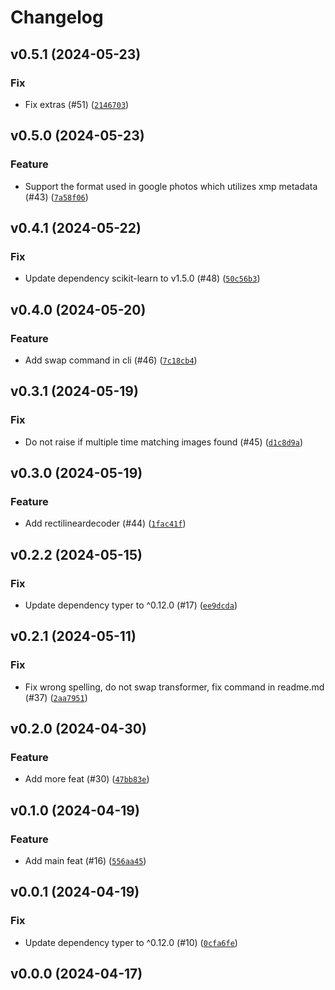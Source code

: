 # Changelog

## v0.5.1 (2024-05-23)

### Fix

- Fix extras (#51) ([`2146703`](https://github.com/34j/vr180-convert/commit/21467032ef59da0a066523d4e00085f0b22902e8))

## v0.5.0 (2024-05-23)

### Feature

- Support the format used in google photos which utilizes xmp metadata (#43) ([`7a58f06`](https://github.com/34j/vr180-convert/commit/7a58f06df3fd71bea6de204c028c54d9e0a795bd))

## v0.4.1 (2024-05-22)

### Fix

- Update dependency scikit-learn to v1.5.0 (#48) ([`50c56b3`](https://github.com/34j/vr180-convert/commit/50c56b37d1f1392d2d03fcb61deb2521978bd652))

## v0.4.0 (2024-05-20)

### Feature

- Add swap command in cli (#46) ([`7c18cb4`](https://github.com/34j/vr180-convert/commit/7c18cb44396ab4af996f9e196afa3bf950c4a955))

## v0.3.1 (2024-05-19)

### Fix

- Do not raise if multiple time matching images found (#45) ([`d1c8d9a`](https://github.com/34j/vr180-convert/commit/d1c8d9ae407279778517394a04a0acaa8fa1a486))

## v0.3.0 (2024-05-19)

### Feature

- Add rectilineardecoder (#44) ([`1fac41f`](https://github.com/34j/vr180-convert/commit/1fac41f4235e7354753cd6fd9a59e5bafe942ffc))

## v0.2.2 (2024-05-15)

### Fix

- Update dependency typer to ^0.12.0 (#17) ([`ee9dcda`](https://github.com/34j/vr180-convert/commit/ee9dcda44345213f34a8bd61a59b9a13be37aaf7))

## v0.2.1 (2024-05-11)

### Fix

- Fix wrong spelling, do not swap transformer, fix command in readme.md (#37) ([`2aa7951`](https://github.com/34j/vr180-convert/commit/2aa79515a49a39a4b7cf34f7cbd71b5f72902175))

## v0.2.0 (2024-04-30)

### Feature

- Add more feat (#30) ([`47bb83e`](https://github.com/34j/vr180-convert/commit/47bb83eb3ff737f6637ca0cea5ecf158c5f4d46c))

## v0.1.0 (2024-04-19)

### Feature

- Add main feat (#16) ([`556aa45`](https://github.com/34j/vr180-convert/commit/556aa451237945965134be49da3382b264e38c40))

## v0.0.1 (2024-04-19)

### Fix

- Update dependency typer to ^0.12.0 (#10) ([`0cfa6fe`](https://github.com/34j/vr180-convert/commit/0cfa6fe9ce1c96bb31568cf033133b3c0ec7b0a5))

## v0.0.0 (2024-04-17)
